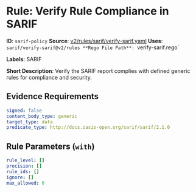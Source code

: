 # Rule: Verify Rule Compliance in SARIF

**ID**: `sarif-policy`
**Source**: [v2/rules/sarif/verify-sarif.yaml](https://github.com/scribe-public/sample-policies/v2/rules/sarif/verify-sarif.yaml)
**Uses**: `sarif/verify-sarif@v2/rules
**Rego File Path**: `verify-sarif.rego`

**Labels**: SARIF

**Short Description**: Verify the SARIF report complies with defined generic rules for compliance and security.

## Evidence Requirements

```yaml
signed: false
content_body_type: generic
target_type: data
predicate_type: http://docs.oasis-open.org/sarif/sarif/2.1.0
```
## Rule Parameters (`with`)

```yaml
rule_level: []
precision: []
rule_ids: []
ignore: []
max_allowed: 0
```
